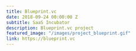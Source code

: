```yaml
---
title: Blueprint.vc
date: 2018-09-24 00:00:00 Z
subtitle: SaaS Incubator
description: Blueprint.vc project
featured_image: "/images/project_blueprint.gif"
link: https://blueprint.vc
---
```



